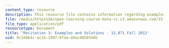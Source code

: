```yaml
---
content_type: resource
description: This resource file contains information regarding examples and solutions.
file: /media/https%3A/open-learning-course-data-rc.s3.amazonaws.com/15-871-introduction-to-system-dynamics-fall-2013/9c2d464cac1b15076faae8ac405854bb_MIT15_871F13_rec3.pdf
file_type: application/pdf
resourcetype: Document
title: 'Recitation 3: Examples and Solutions - 15.871 Fall 2013'
uid: 9c2d464c-ac1b-1507-6faa-e8ac405854bb
---
```

